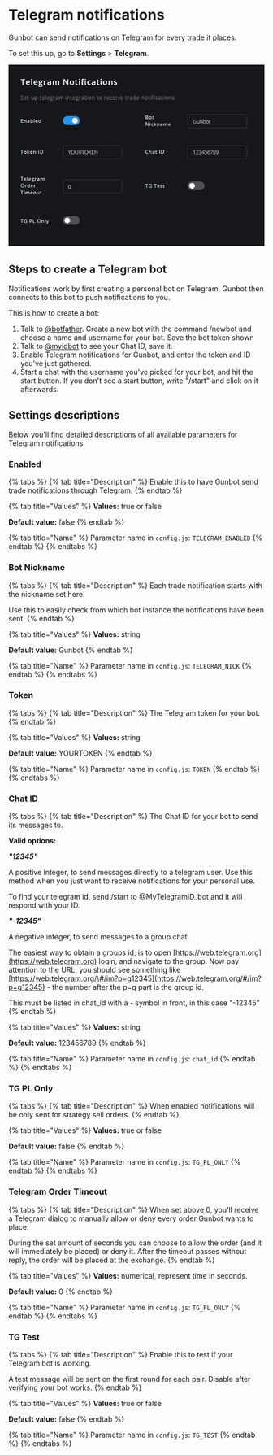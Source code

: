 # Telegram notifications

Gunbot can send notifications on Telegram for every trade it places.

To set this up, go to **Settings** &gt; **Telegram**.

![Available settings options for Telegram notifications.](../.gitbook/assets/image%20%2810%29.png)

## Steps to create a Telegram bot

Notifications work by first creating a personal bot on Telegram, Gunbot then connects to this bot to push notifications to you.

This is how to create a bot:

1. Talk to [@botfather](https://telegram.me/botfather). Create a new bot with the command /newbot and choose a name and username for your bot. Save the bot token shown
2. Talk to [@myidbot](https://telegram.me/myidbot) to see your Chat ID, save it.
3. Enable Telegram notifications for Gunbot, and enter the token and ID you've just gathered.
4. Start a chat with the username you've picked for your bot, and hit the start button. If you don't see a start button, write "/start" and click on it afterwards.

## Settings descriptions

Below you'll find detailed descriptions of all available parameters for Telegram notifications.

### Enabled

{% tabs %}
{% tab title="Description" %}
Enable this to have Gunbot send trade notifications through Telegram.
{% endtab %}

{% tab title="Values" %}
**Values:** true or false 

**Default value:** false
{% endtab %}

{% tab title="Name" %}
Parameter name in `config.js`: `TELEGRAM_ENABLED`
{% endtab %}
{% endtabs %}

### Bot Nickname

{% tabs %}
{% tab title="Description" %}
Each trade notification starts with the nickname set here.

Use this to easily check from which bot instance the notifications have been sent.
{% endtab %}

{% tab title="Values" %}
**Values:** string 

**Default value:** Gunbot
{% endtab %}

{% tab title="Name" %}
Parameter name in `config.js`: `TELEGRAM_NICK`
{% endtab %}
{% endtabs %}

### Token

{% tabs %}
{% tab title="Description" %}
The Telegram token for your bot.
{% endtab %}

{% tab title="Values" %}
**Values:** string 

**Default value:** YOURTOKEN
{% endtab %}

{% tab title="Name" %}
Parameter name in `config.js`: `TOKEN`
{% endtab %}
{% endtabs %}

### Chat ID

{% tabs %}
{% tab title="Description" %}
The Chat ID for your bot to send its messages to.

**Valid options:**

_**"12345"**_ 

A positive integer, to send messages directly to a telegram user. Use this method when you just want to receive notifications for your personal use.

To find your telegram id, send /start to @MyTelegramID\_bot and it will respond with your ID.

_**"-12345"**_ 

A negative integer, to send messages to a group chat.

The easiest way to obtain a groups id, is to open [https://web.telegram.org](https://web.telegram.org) login, and navigate to the group. Now pay attention to the URL, you should see something like [https://web.telegram.org/\#/im?p=g12345](https://web.telegram.org/#/im?p=g12345) - the number after the p=g part is the group id.

This must be listed in chat\_id with a - symbol in front, in this case "-12345"
{% endtab %}

{% tab title="Values" %}
**Values:** string 

**Default value:** 123456789
{% endtab %}

{% tab title="Name" %}
Parameter name in `config.js`: `chat_id`
{% endtab %}
{% endtabs %}

### TG PL Only

{% tabs %}
{% tab title="Description" %}
When enabled notifications will be only sent for strategy sell orders.
{% endtab %}

{% tab title="Values" %}
**Values:** true or false 

**Default value:** false
{% endtab %}

{% tab title="Name" %}
Parameter name in `config.js`: `TG_PL_ONLY`
{% endtab %}
{% endtabs %}

### Telegram Order Timeout

{% tabs %}
{% tab title="Description" %}
When set above 0, you'll receive a Telegram dialog to manually allow or deny every order Gunbot wants to place. 

During the set amount of seconds you can choose to allow the order \(and it will immediately be placed\) or deny it. After the timeout passes without reply, the order will be placed at the exchange.
{% endtab %}

{% tab title="Values" %}
**Values:** numerical, represent time in seconds. 

**Default value:** 0
{% endtab %}

{% tab title="Name" %}
Parameter name in `config.js`: `TG_PL_ONLY`
{% endtab %}
{% endtabs %}

### TG Test

{% tabs %}
{% tab title="Description" %}
Enable this to test if your Telegram bot is working. 

A test message will be sent on the first round for each pair. Disable after verifying your bot works.
{% endtab %}

{% tab title="Values" %}
**Values:** true or false 

**Default value:** false
{% endtab %}

{% tab title="Name" %}
Parameter name in `config.js`: `TG_TEST`
{% endtab %}
{% endtabs %}

